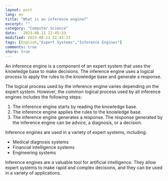 ```yaml
--- 
layout: post
lang: en
title: "What is an inference engine?"
excerpt: ""
category: "Computer Science"
date:   2023-08-11 22:45:33
modified: 2023-08-11 22:45:33
tags: [English,"Expert Systems","Inference Engines"]
comments: true
share: true
---
```


An inference engine is a component of an expert system that uses the knowledge base to make decisions. The inference engine uses a logical process to apply the rules to the knowledge base and generate a response.

The logical process used by the inference engine varies depending on the expert system. However, the common logical process used by all inference engines includes the following steps:

1. The inference engine starts by reading the knowledge base.
2. The inference engine applies the rules to the knowledge base.
3. The inference engine generates a response.
The response generated by the inference engine can be advice, a diagnosis, or a decision.

Inference engines are used in a variety of expert systems, including:

* Medical diagnosis systems
* Financial intelligence systems
* Engineering systems

Inference engines are a valuable tool for artificial intelligence. They allow expert  systems to make rapid and complex decisions, and they can be used in a variety of applications.

